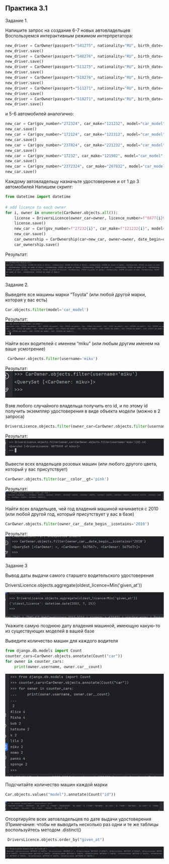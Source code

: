 ## Практика 3.1

Задание 1.

Напишите запрос на создание 6-7 новых автовладельцев
Воспользуемся интерактивным режимом интерпретатора:
```python
new_driver = CarOwner(passport="541275", nationality="RU", birth_date='1999-01-02', username='miku')
new_driver.save()
new_driver = CarOwner(passport="548276", nationality="RU", birth_date='1999-01-03', username='hatsune')
new_driver.save()
new_driver = CarOwner(passport="511275", nationality="RU", birth_date='1999-01-04', username='sponge')
new_driver.save()
new_driver = CarOwner(passport="518276", nationality="RU", birth_date='1999-01-06', username='bob')
new_driver.save()
new_driver = CarOwner(passport="511271", nationality="RU", birth_date='1999-01-07', username='lilo')   
new_driver.save()                                                                                    
new_driver = CarOwner(passport="518271", nationality="RU", birth_date='1999-01-08', username='momo') 
new_driver.save()                                                                                    ```
```
и 5-6 автомобилей аналогично:
```python
new_car = Car(gov_number="272324", car_make="121232", model="car_model", color="pink")  
new_car.save()                                                                         
new_car = Car(gov_number="172124", car_make="122312", model="car_model", color="pink")  
new_car.save()                                                                         
new_car = Car(gov_number="237824", car_make="221232", model="car_model", color="pink") 
new_car.save()                                                                         
new_car = Car(gov_number="17232", car_make="121902", model="car_model", color="pink") 
new_car.save()                                                                         
new_car = Car(gov_number="2372324", car_make="267832", model="car_model", color="pink")  
new_car.save()
```

Каждому автовладельцу назначьте удостоверение и от 1 до 3 автомобилей
Напишем скрипт:
```python
from datetime import datetime

# add licence to each owner
for i, owner in enumerate(CarOwner.objects.all()):
    license = DriversLicence(owner_car=owner, licence_number=f"0877{i}939", type="Valid", given_at="2023-07-25")
    license.save()
    new_car = Car(gov_number=f"27232{i}", car_make=f"121232{i}", model="car_model", color="pink")
    new_car.save()
    car_ownership = CarOwnership(car=new_car, owner=owner, date_begin=datetime.today().strftime('%Y-%m-%d'))
    car_ownership.save()
```
Результат:

![Скриншот:](images/practice_3_1_task1.png)

Задание 2.

Выведете все машины марки “Toyota” (или любой другой марки, которая у вас есть)

```python
Car.objects.filter(model='car_model')
```
Результат:
![Скриншот:](images/practice_3_1_2.png)

Найти всех водителей с именем “miku” (или любым другим именем на ваше усмотрение)

```python
 CarOwner.objects.filter(username='miku')  
```

Результат:
![Скриншот:](images/practice_3_1_3.png)

Взяв любого случайного владельца получить его id, и по этому id получить экземпляр удостоверения
в виде объекта модели (можно в 2 запроса)

```python
DriversLicence.objects.filter(owner_car=CarOwner.objects.filter(username='miku')[0].id)       
```

Результат:
![Скриншот:](images/practice_3_1_4.png)

Вывести всех владельцев розовых машин (или любого другого цвета, который у вас присутствует)

```python
CarOwner.objects.filter(car__color__gt='pink')
```

Результат:
![Скриншот:](images/practice_3_1_5.png)

Найти всех владельцев, чей год владения машиной начинается с 2010 (или любой другой год, который присутствует у вас в базе)

```python
CarOwner.objects.filter(owner_car__date_begin__icontains='2010')      
```

Результат:
![Скриншот:](images/practice_3_1_7.png)

Задание 3

Вывод даты выдачи самого старшего водительского удостоверения

DriversLicence.objects.aggregate(oldest_licence=Min('given_at'))        

![Скриншот:](images/practice_3_1_6.png)

Укажите самую позднюю дату владения машиной, имеющую какую-то из существующих моделей в вашей базе



Выведите количество машин для каждого водителя

```python
from django.db.models import Count
counter_cars=CarOwner.objects.annotate(Count("car"))
for owner in counter_cars:
    print(owner.username, owner.car__count)
```
![Скриншот:](images/practice_3_1_10.png)


Подсчитайте количество машин каждой марки

```python
Car.objects.values("model").annotate(Count("id"))
```

![Скриншот:](images/practice_3_1_8.png)

Отсортируйте всех автовладельцев по дате выдачи удостоверения (Примечание: чтобы не выводить несколько раз одни и те же таблицы воспользуйтесь методом .distinct()

```python
 DriversLicence.objects.order_by("given_at")           
```

![Скриншот:](images/practice_3_1_9.png)
